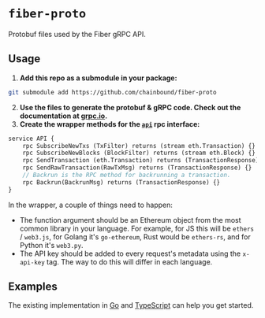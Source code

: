 # `fiber-proto`
Protobuf files used by the Fiber gRPC API.

## Usage
1. **Add this repo as a submodule in your package:**
```bash
git submodule add https://github.com/chainbound/fiber-proto
```

2. **Use the files to generate the protobuf & gRPC code. Check out the documentation at [grpc.io](https://grpc.io/docs/languages/).**
3. **Create the wrapper methods for the [`api`](api.proto) rpc interface:**
```proto
service API {
    rpc SubscribeNewTxs (TxFilter) returns (stream eth.Transaction) {}
    rpc SubscribeNewBlocks (BlockFilter) returns (stream eth.Block) {}
    rpc SendTransaction (eth.Transaction) returns (TransactionResponse) {}
    rpc SendRawTransaction(RawTxMsg) returns (TransactionResponse) {}
    // Backrun is the RPC method for backrunning a transaction.
    rpc Backrun(BackrunMsg) returns (TransactionResponse) {}
}
```

In the wrapper, a couple of things need to happen:
* The function argument should be an Ethereum object from the most common library in your language. For example, for JS this will be `ethers` / `web3.js`,
for Golang it's `go-ethereum`, Rust would be `ethers-rs`, and for Python it's `web3.py`.
* The API key should be added to every request's metadata using the `x-api-key` tag. The way to do this will differ in each language.

## Examples
The existing implementation in [Go](https://github.com/chainbound/fiber-go) and [TypeScript](https://github.com/chainbound/fiber-ts) can help you get started.

